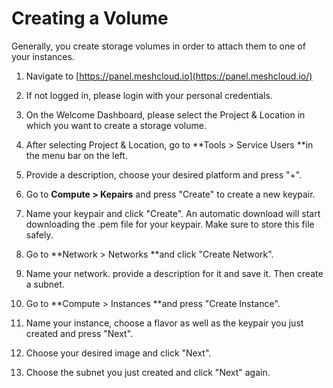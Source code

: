 # Creating a Volume

Generally, you create storage volumes in order to attach them to one of your instances.

1. Navigate to [https://panel.meshcloud.io](https://panel.meshcloud.io/)

2. If not logged in, please login with your personal credentials.

3. On the Welcome Dashboard, please select the Project & Location in which you want to create a storage volume.

4. After selecting Project & Location, go to **Tools &gt; Service Users **in the menu bar on the left.

5. Provide a description, choose your desired platform and press "+".

6. Go to **Compute &gt; Kepairs** and press "Create" to create a new keypair.

7. Name your keypair and click "Create". An automatic download will start downloading the .pem file for your keypair. Make sure to store this file safely.

8. Go to **Network &gt; Networks **and click "Create Network".

9. Name your network. provide a description for it and save it. Then create a subnet.

10. Go to **Compute &gt; Instances **and press "Create Instance".

11. Name your instance, choose a flavor as well as the keypair you just created and press "Next".

12. Choose your desired image and click "Next".

13. Choose the subnet you just created and click "Next" again.



